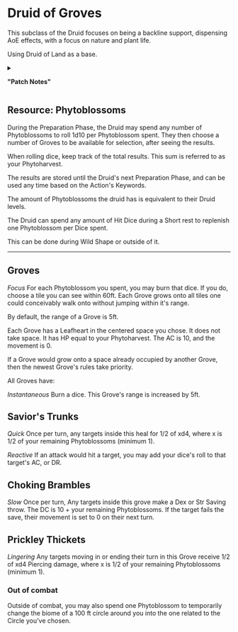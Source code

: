 # Druid of Groves

This subclass of the Druid focuses on being a backline support, dispensing AoE effects, with a focus on nature and plant life.

Using Druid of Land as a base.

<details> 
<ul>
<li>
add: Phytoblossoms (Level 1)
</li> 

</ul>

<summary>

<b>"Patch Notes"</b>

</summary>
</details>

## Resource: Phytoblossoms

During the Preparation Phase, the Druid may spend any number of Phytoblossoms to roll 1d10 per Phytoblossom spent. They then choose a number of Groves to be available for selection, after seeing the results.

When rolling dice, keep track of the total results. This sum is referred to as your Phytoharvest.

The results are stored until the Druid's next Preparation Phase, and can be used any time based on the Action's Keywords.

The amount of Phytoblossoms the druid has is equivalent to their Druid levels. 

The Druid can spend any amount of Hit Dice during a Short rest to replenish one Phytoblossom per Dice spent.

This can be done during Wild Shape or outside of it.

***


## Groves

_Focus_ For each Phytoblossom you spent, you may burn that dice. If you do, choose a tile you can see within 60ft. Each Grove grows onto all tiles one could conceivably walk onto without jumping within it's range. 

By default, the range of a Grove is 5ft.

Each Grove has a Leafheart in the centered space you chose. It does not take space. It has HP equal to your Phytoharvest. The AC is 10, and the movement is 0.

If a Grove would grow onto a space already occupied by another Grove, then the newest Grove's rules take priority.

All Groves have:

_Instantaneous_ Burn a dice. This Grove's range is increased by 5ft.

## Savior's Trunks

_Quick_ Once per turn, any targets inside this heal for 1/2 of xd4, where x is 1/2 of your remaining Phytoblossoms (minimum 1).

_Reactive_ If an attack would hit a target, you may add your dice's roll to that target's AC, or DR.

## Choking Brambles

_Slow_ Once per turn, Any targets inside this grove make a Dex or Str Saving throw. The DC is 10 + your remaining Phytoblossoms. If the target fails the save, their movement is set to 0 on their next turn.

## Prickley Thickets

_Lingering_ Any targets moving in or ending their turn in this Grove receive 1/2 of xd4 Piercing damage, where x is 1/2 of your remaining Phytoblossoms (minimum 1).

### Out of combat

Outside of combat, you may also spend one Phytoblossom to temporarily change the biome of a 100 ft circle around you into the one related to the Circle you've chosen.  